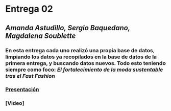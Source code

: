 # Entrega 02 

## _Amanda Astudillo, Sergio Baquedano, Magdalena Soublette_


### En esta entrega cada uno realizó una propia base de datos, limpiando los datos ya recopilados en la base de datos de la primera entrega, y buscando datos nuevos. Todo esto teniendo siempre como foco:  _**El fortalecimiento de la moda sustentable tras el Fast Fashion**_ 

### [Presentación](https://www.canva.com/design/DAFsgYdytR0/vepJINUin4JZ94qUP9bOzQ/edit?utm_content=DAFsgYdytR0&utm_campaign=designshare&utm_medium=link2&utm_source=sharebutton)

### [Video]